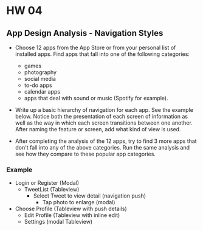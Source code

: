 # HW 04

## App Design Analysis - Navigation Styles

* Choose 12 apps from the App Store or from your personal list of installed apps. Find apps that fall into one of the following categories:
	* games
	* photography
	* social media
	* to-do apps
	* calendar apps
	* apps that deal with sound or music (Spotify for example).

* Write up a basic hierarchy of navigation for each app. See the example below. Notice both the presentation of each screen of information as well as the way in which each screen transitions between one another. After naming the feature or screen, add what kind of view is used.

* After completing the analysis of the 12 apps, try to find 3 more apps that don't fall into any of the above categories. Run the same analysis and see how they compare to these popular app categories.

### Example

* Login or Register (Modal)
	* TweetList (Tableview)
		* Select Tweet to view detail (navigation push)
			* Tap photo to enlarge (modal)
* Choose Profile (Tableview with push details)
	* Edit Profile (Tableview with inline edit)
	* Settings (modal Tableview)
